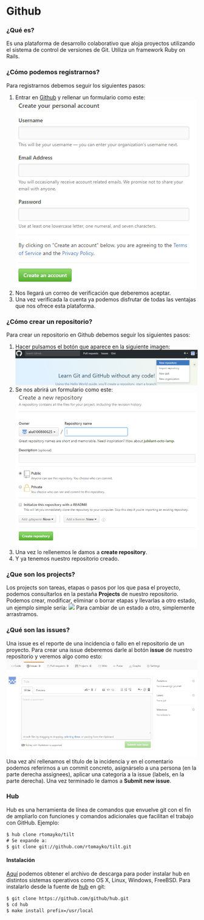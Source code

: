 # Github
### ¿Qué es?
Es una plataforma de desarrollo colaborativo que aloja proyectos utilizando el sistema de control de versiones de Git. Utiliza un framework Ruby on Rails.
### ¿Cómo podemos registrarnos?
Para registrarnos debemos seguir los siguientes pasos:
1.    Entrar en [Github](https://github.com/join) y rellenar un formulario como este: ![](/assets/gh2.png)
2.    Nos llegará un correo de verificación que deberemos aceptar.
3.    Una vez verificada la cuenta ya podemos disfrutar de todas las ventajas que nos ofrece esta plataforma.
### ¿Cómo crear un repositorio?
Para crear un repositorio en Github debemos seguir los siguientes pasos:
1.    Hacer pulsamos el botón que aparece en la siguiente imagen: ![](/assets/gh1.png)
2.    Se nos abrirá un formulario como este: ![](/assets/gh5.png)
3.    Una vez lo rellenemos le damos a **create repository**.
4.    Y ya tenemos nuestro repositorio creado.
### ¿Que son los projects?
Los projects son tareas, etapas o pasos por los que pasa el proyecto, podemos consultarlos en la pestaña **Projects** de nuestro repositorio.
Podemos crear, modificar, eliminar o borrar etapas y llevarlas a otro estado, un ejemplo simple sería: 
![](/assets/projects.PNG)
Para cambiar de un estado a otro, simplemente arrastramos.
### ¿Qué son las issues?
Una issue es el reporte de una incidencia o fallo en el repositorio de un proyecto.
Para crear una issue deberemos darle al botón **issue** de nuestro repositorio y veremos algo como esto:
![](/assets/gh3.png)
Una vez ahí rellenamos el título de la incidencia y en el comentario podemos referirnos a un commit concreto, asignárselo a una persona (en la parte derecha assignees), aplicar una categoría a la issue (labels, en la parte derecha).
Una vez terminado le damos a **Submit new issue**.
### Hub
Hub es una herramienta de línea de comandos que envuelve git con el fin de ampliarlo con funciones y comandos adicionales que facilitan el trabajo con GitHub.
Ejemplo:
```
$ hub clone rtomayko/tilt
# Se expande a:
$ git clone git://github.com/rtomayko/tilt.git
```
#### Instalación
[Aquí](https://github.com/github/hub/releases) podemos obtener el archivo de descarga para poder instalar hub en distintos sistemas operativos como OS X, Linux, Windows, FreeBSD.
Para instalarlo desde la fuente de [hub](https://github.com/github/hub) en git:
```
$ git clone https://github.com/github/hub.git
$ cd hub
$ make install prefix=/usr/local
```

